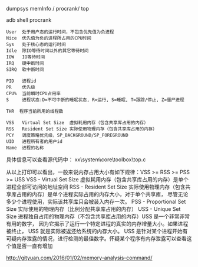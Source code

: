 dumpsys memInfo  / procrank/ top





adb shell procrank







```
User  处于用户态的运行时间，不包含优先值为负进程 
Nice  优先值为负的进程所占用的CPU时间 
Sys   处于核心态的运行时间 
Idle  除IO等待时间以外的其它等待时间 
IOW   IO等待时间 
IRQ   硬中断时间 
SIRQ  软中断时间 
```



```
PID   进程id
PR    优先级
CPU%  当前瞬时CPU占用率
S     进程状态:D=不可中断的睡眠状态, R=运行, S=睡眠, T=跟踪/停止, Z=僵尸进程

THR  程序当前所用的线程数

VSS   Virtual Set Size  虚拟耗用内存（包含共享库占用的内存）
RSS   Resident Set Size 实际使用物理内存（包含共享库占用的内存）
PCY   调度策略优先级，SP_BACKGROUND/SP_FOREGROUND
UID   进程所有者的用户id
Name  进程的名称
```



具体信息可以查看源代码中： xx\system\core\toolbox\top.c



从以上打印可以看出，一般来说内存占用大小有如下规律：VSS >= RSS >= PSS >= USS
VSS - Virtual Set Size 虚拟耗用内存（包含共享库占用的内存）是单个进程全部可访问的地址空间
RSS - Resident Set Size 实际使用物理内存（包含共享库占用的内存）是单个进程实际占用的内存大小，对于单个共享库， 尽管无论多少个进程使用，实际该共享库只会被装入内存一次。
PSS - Proportional Set Size 实际使用的物理内存（比例分配共享库占用的内存）
USS - Unique Set Size 进程独自占用的物理内存（不包含共享库占用的内存）USS 是一个非常非常有用的数字， 因为它揭示了运行一个特定进程的真实的内存增量大小。如果进程被终止， USS 就是实际被返还给系统的内存大小。
USS 是针对某个进程开始有可疑内存泄露的情况，进行检测的最佳数字。怀疑某个程序有内存泄露可以查看这个值是否一直有增加







http://gityuan.com/2016/01/02/memory-analysis-command/